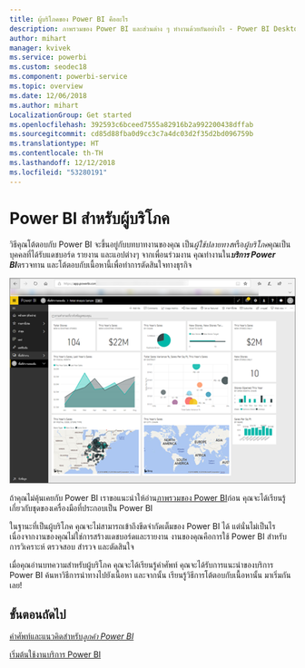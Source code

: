 ```yaml
---
title: ผู้บริโภคของ Power BI คืออะไร
description: ภาพรวมของ Power BI และส่วนต่าง ๆ ทำงานด้วยกันอย่างไร - Power BI Desktop, บริการของ Power BI, Power BI สำหรับอุปกรณ์เคลื่อนที่, เซิร์ฟเวอร์รายงาน, Power BI Embedded
author: mihart
manager: kvivek
ms.service: powerbi
ms.custom: seodec18
ms.component: powerbi-service
ms.topic: overview
ms.date: 12/06/2018
ms.author: mihart
LocalizationGroup: Get started
ms.openlocfilehash: 392593c6bceed7555a82916b2a992200438dffab
ms.sourcegitcommit: cd85d88fba0d9cc3c7a4dc03d2f35d2bd096759b
ms.translationtype: HT
ms.contentlocale: th-TH
ms.lasthandoff: 12/12/2018
ms.locfileid: "53280191"
---
```

# <a name="power-bi-for-consumers"></a>Power BI สำหรับผู้บริโภค
วิธีคุณโต้ตอบกับ Power BI จะขึ้นอยู่กับบทบาทงานของคุณ เป็น*ผู้ใช้ปลายทาง*หรือ*ผู้บริโภค*คุณเป็นบุคคลที่ได้รับแดชบอร์ด รายงาน และแอปต่างๆ จากเพื่อนร่วมงาน คุณทำงานใน***บริการ Power BI***ตรวจทาน และโต้ตอบกับเนื้อหานี้เพื่อทำการตัดสินใจทางธุรกิจ

![แดชบอร์ด Power BI](media/end-user-consumer/power-bi-service.png)

ถ้าคุณไม่คุ้นเคยกับ Power BI เราขอแนะนำให้อ่าน[ภาพรวมของ Power BI](../power-bi-overview.md)ก่อน คุณจะได้เรียนรู้เกี่ยวกับชุดของเครื่องมือที่ประกอบเป็น Power BI

ในฐานะที่เป็นผู้บริโภค คุณจะไม่สามารถเข้าถึงขีดจำกัดเต็มของ Power BI ได้ แต่นั่นไม่เป็นไร เนื่องจากงานของคุณไม่ใช่การสร้างแดชบอร์ดและรายงาน งานของคุณคือการใช้ Power BI สำหรับการวิเคราะห์ ตรวจสอบ สำรวจ และตัดสินใจ

เมื่อคุณอ่านบทความสำหรับผู้บริโภค คุณจะได้เรียนรู้คำศัพท์ คุณจะได้รับการแนะนำของบริการ Power BI ค้นหาวิธีการนำทางไปยังเนื้อหา และจากนั้น เรียนรู้วิธีการโต้ตอบกับเนื้อหานั้น  มาเริ่มกันเลย!

## <a name="next-steps"></a>ขั้นตอนถัดไป

[คำศัพท์และแนวคิดสำหรับ*ลูกค้า Power BI*](end-user-basic-concepts.md)

<!-- [Get started guide for *consumers*] -->
[เริ่มต้นใช้งานบริการ Power BI](../service-get-started.md)

